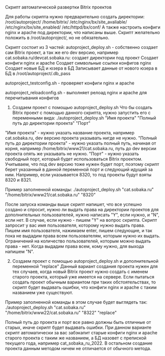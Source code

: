Скрипт автоматической развертки Bitrix проектов

Для работы скрипта нужно предварительно создать директории:
/root/autoproject/
/home/bitrix/
/etc/nginx/bx/site_avaliable/
/etc/nginx/bx/site_enabled/
/etc/httpd/bx/conf/
А также настроить конфиги nginx и apache под директории, что написаны выше. 
Скрипт желательно положить в /root/autoproject/, но не обязательно.

Скрипт состоит из 3 частей:
autoproject_deploy.sh - собственно создает сам Bitrix проект, а так же его dev версию, например cat.sobaka.ru/devcat.sobaka.ru:
создает директории под проект
Создает конфиги nginx и apache
Создает символьные ссылки конфигов nginx 
Создает новые БД и юзера в БД
Записывает данные от нового юзера в БД в /root/autoproject/.db_pass

autoproject_testconfig.sh - проверяет конфиги nginx и apache

autoproject_reloadconfig.sh - выполняет релоад nginx и apache для перечитывания конфигов

1) Создаем проект с помощью autoproject_deploy.sh
Что бы создать Bitrix проект с помощью данного скрипта, нужно запустить его с переменными вида:
./autoproject_deploy.sh "Имя проекта" "Полный путь до директории проекта" "Порт"

"Имя проекта" - нужно указать название проекта, например cat.sobaka.ru, dev версию проекта указывать нигде не нужно.
"Полный путь до директории проекта" - нужно указать полный путь, начиная от корня, например /home/bitrix/www21/cat.sobaka.ru, путь до dev версии проекта опять же указывать не нужно.
"Порт" - нужно указать свободный порт, который будет использоваться Bitrix проектом. Учитываем, что под dev версию тоже нужен будет порт, поэтому скрипт берет указанный в данной переменной порт и следующий идущий за ним. Например, если указывается 8320, то под проекты будут взяты 8320 и 8321.

Пример заполненной команды:
./autoproject_deploy.sh "cat.sobaka.ru" "/home/bitrix/www21/cat.sobaka.ru" "8320"

После запуска команды выше скрипт напишет, что все успешно создано и спросит, нужно ли выдать права на директории проектов для дополнительных пользователей, нужно написать "Y", если нужно, и "N", если нет.
В случае, если нужно - пишем "Y" на вопрос скрипта. Скрипт запросит у вас имя пользователя, которому нужно выдать права. Пишем имя пользователя, нажимаем enter, пишем следующие, и так пока не выдадим права всем пользователям, которым нужно их выдать. Ограничений на количество пользователей, которым можно выдать права - нет. Когда выдадим права всем, кому нужно, для выхода напишем "N".

2) Создаем проект с помощью autoproject_deploy.sh и дополнительной переменной "replace"
Данный вариант создания проекта нужен для тех случаев, когда новый Bitrix проект нужно создать с именем старого проекта, который уже имеется на сервере. Если пытаться создать проект обычным вариантом при таких обстоятельствах, то скрипт будет выдавать ошибки, что конфиги nginx и apache с таким названием уже существуют.

Пример заполненной команды в этом случае будет выглядеть так:
./autoproject_deploy.sh "cat.sobaka.ru" "/home/bitrix/www22/cat.sobaka.ru" "8322" "replace"

Полный путь до проекта  и порт все равно должны быть отличные от старых, иначе скрипт будет выдавать ошибки.
При данном варианте скрипт автоматически за вас забэкапит старые конфиги nginx и apache старого проекта с таким же названием, а БД назовет с препиской текущего года, например cat_sobaka_ru_2022.
В остальном создание проекта данным методом ничем не отличается от обычного метода.

